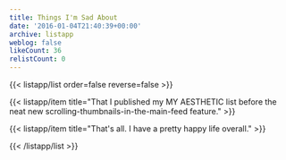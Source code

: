 ```yaml
---
title: Things I'm Sad About
date: '2016-01-04T21:40:39+00:00'
archive: listapp
weblog: false
likeCount: 36
relistCount: 0
---
```



{{< listapp/list order=false reverse=false >}}

   {{< listapp/item title="That I published my MY AESTHETIC list before the neat new scrolling-thumbnails-in-the-main-feed feature." >}}

   {{< listapp/item title="That's all. I have a pretty happy life overall." >}}

{{< /listapp/list >}}
